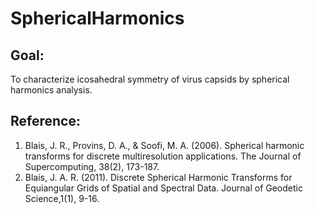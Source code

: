 SphericalHarmonics
==================

## Goal:

To characterize icosahedral symmetry of virus capsids by spherical harmonics analysis.

## Reference:

1. Blais, J. R., Provins, D. A., & Soofi, M. A. (2006). Spherical harmonic transforms for discrete multiresolution applications. The Journal of Supercomputing, 38(2), 173-187.
2. Blais, J. A. R. (2011). Discrete Spherical Harmonic Transforms for Equiangular Grids of Spatial and Spectral Data. Journal of Geodetic Science,1(1), 9-16. 
